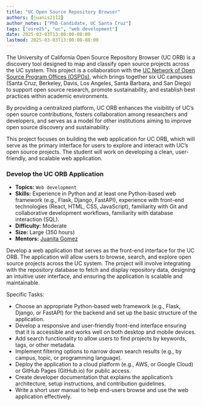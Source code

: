```yaml
---
title: "UC Open Source Repository Browser"
authors: [juanis2112]
author_notes: ["PhD Candidate, UC Santa Cruz"]
tags: ["osre25", "uc", "web development"]
date: 2025-03-03T13:00:00-08:00
lastmod: 2025-03-03T13:00:00-08:00
---
```


The University of California Open Source Repository Browser (UC ORB) is a discovery tool designed to map and classify open source projects across the UC system. This project is a collaboration with the [UC Network of Open Source Program Offices (OSPOs)](https://ucospo.net), which brings together six UC campuses (Santa Cruz, Berkeley, Davis, Los Angeles, Santa Barbara, and San Diego) to support open source research, promote sustainability, and establish best practices within academic environments.

By providing a centralized platform, UC ORB enhances the visibility of UC’s open source contributions, fosters collaboration among researchers and developers, and serves as a model for other institutions aiming to improve open source discovery and sustainability.

This project focuses on building the web application for UC ORB, which will serve as the primary interface for users to explore and interact with UC’s open source projects. The student will work on developing a clean, user-friendly, and scalable web application.


### Develop the UC ORB Application

 - **Topics:** `Web development` 
 - **Skills:** Experience in Python and at least one Python-based web framework (e.g., Flask, Django, FastAPI), experience with front-end technologies (React, HTML, CSS, JavaScript), familiarity with Git and collaborative development workflows, familiarity with database interaction (SQL).
 - **Difficulty:** Moderate
 - **Size:** Large (350 hours)
 - **Mentors:** [Juanita Gomez](mailto:jgomez91@ucsc.edu)

Develop a web application that serves as the front-end interface for the UC ORB. The application will allow users to browse, search, and explore open source projects across the UC system. The project will involve integrating with the repository database to fetch and display repository data, designing an intuitive user interface, and ensuring the application is scalable and maintainable.

Specific Tasks:

- Choose an appropriate Python-based web framework (e.g., Flask, Django, or FastAPI) for the backend and set up the basic structure of the application.
- Develop a responsive and user-friendly front-end interface ensuring that it is accessible and works well on both desktop and mobile devices.
- Add search functionality to allow users to find projects by keywords, tags, or other metadata.
- Implement filtering options to narrow down search results (e.g., by campus, topic, or programming language).
- Deploy the application to a cloud platform (e.g., AWS, or Google Cloud) or GitHub Pages (GitHub.io) for public access.
- Create developer documentation that explains the application’s architecture, setup instructions, and contribution guidelines.
- Write a short user manual to help end-users browse and use the web application effectively.
